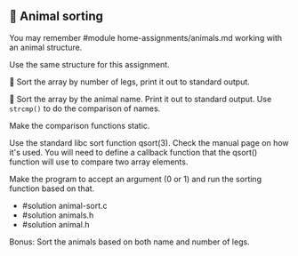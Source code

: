 ## :wrench: Animal sorting

You may remember
#module home-assignments/animals.md working with an animal structure.

Use the same structure for this assignment.

:wrench: Sort the array by number of legs, print it out to standard output.

:wrench: Sort the array by the animal name. Print it out to standard output.
Use `strcmp()` to do the comparison of names.

Make the comparison functions static.

Use the standard libc sort function qsort(3).  Check the manual page on how it's
used.  You will need to define a callback function that the qsort() function
will use to compare two array elements.

Make the program to accept an argument (0 or 1) and run the sorting function
based on that.

- #solution animal-sort.c
- #solution animals.h
- #solution animal.h

Bonus: Sort the animals based on both name and number of legs.
